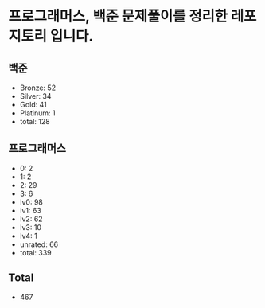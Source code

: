 # 프로그래머스, 백준 문제풀이를 정리한 레포지토리 입니다. 

## 백준
- Bronze: 52
- Silver: 34
- Gold: 41
- Platinum: 1
- total: 128

## 프로그래머스
- 0: 2
- 1: 2
- 2: 29
- 3: 6
- lv0: 98
- lv1: 63
- lv2: 62
- lv3: 10
- lv4: 1
- unrated: 66
- total: 339

## Total
- 467
